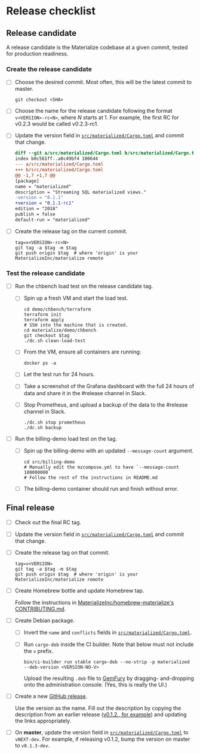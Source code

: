 # Release checklist

## Release candidate

A release candidate is the Materialize codebase at a given commit, tested for
production readiness.

### Create the release candidate

- [ ] Choose the desired commit. Most often, this will be the latest commit to master.

  ```shell
  git checkout <SHA>
  ```

- [ ] Choose the name for the release candidate following the format
  `v<VERSION>-rc<N>`, where _N_ starts at 1. For example, the first RC for
  v0.2.3 would be called v0.2.3-rc1.

- [ ] Update the version field in [`src/materialized/Cargo.toml`](../../src/materialized/Cargo.toml)
      and commit that change.

  ```diff
  diff --git a/src/materialized/Cargo.toml b/src/materialized/Cargo.toml
  index b0c561ff..a0c49bf4 100644
  --- a/src/materialized/Cargo.toml
  +++ b/src/materialized/Cargo.toml
  @@ -1,7 +1,7 @@
  [package]
  name = "materialized"
  description = "Streaming SQL materialized views."
  -version = "0.1.1"
  +version = "0.1.1-rc1"
  edition = "2018"
  publish = false
  default-run = "materialized"
  ```

- [ ] Create the release tag on the current commit.

  ```shell
  tag=v<VERSION>-rc<N>
  git tag -a $tag -m $tag
  git push origin $tag  # where 'origin' is your MaterializeInc/materialize remote
  ```

### Test the release candidate

- [ ] Run the chbench load test on the release candidate tag.

  - [ ] Spin up a fresh VM and start the load test.

    ```shell
    cd demo/chbench/terraform
    terraform init
    terraform apply
    # SSH into the machine that is created.
    cd materialize/demo/chbench
    git checkout $tag
    ./dc.sh clean-load-test
    ```

  - [ ] From the VM, ensure all containers are running:
    ```shell script
    docker ps -a
    ```

  - [ ] Let the test run for 24 hours.

  - [ ] Take a screenshot of the Grafana dashboard with the full 24 hours of
    data and share it in the #release channel in Slack.

  - [ ] Stop Prometheus, and upload a backup of the data to the #release
    channel in Slack.

    ```shell
    ./dc.sh stop prometheus
    ./dc.sh backup
    ```

- [ ] Run the billing-demo load test on the tag.

  - [ ] Spin up the billing-demo with an updated `--message-count` argument.

    ```shell
    cd src/billing-demo
    # Manually edit the mzcompose.yml to have `--message-count 100000000`
    # Follow the rest of the instructions in README.md
    ```

  - [ ] The billing-demo container should run and finish without error.


## Final release

- [ ] Check out the final RC tag.

- [ ] Update the version field in [`src/materialized/Cargo.toml`](../../src/materialized/Cargo.toml)
      and commit that change.

- [ ] Create the release tag on that commit.

  ```shell
  tag=v<VERSION>
  git tag -a $tag -m $tag
  git push origin $tag  # where 'origin' is your MaterializeInc/materialize remote
  ```

- [ ] Create Homebrew bottle and update Homebrew tap.

  Follow the instructions in [MaterializeInc/homebrew-materialize's
  CONTRIBUTING.md](homebrew-guide).

- [ ] Create Debian package.

  - [ ] Invert the `name` and `conflicts` fields in [`src/materialized/Cargo.toml`](../../src/materialized/Cargo.toml).

  - [ ] Run `cargo-deb` inside the CI builder. Note that <VERSION-NO-V> below
    must not include the `v` prefix.

    ```shell
    bin/ci-builder run stable cargo-deb --no-strip -p materialized --deb-version <VERSION-NO-V>
    ```

    Upload the resulting `.deb` file to [GemFury](https://fury.io) by dragging-
    and-dropping onto the administration console. (Yes, this is really the UI.)

- [ ] Create a new [GitHub release][new-github-release].

  Use the version as the name. Fill out the description by copying the
  description from an earlier release ([v0.1.2., for example][v0.1.2]) and
  updating the links appropriately.

- [ ] On **master**, update the version field in [`src/materialized/Cargo.toml`](../../src/materialized/Cargo.toml)
      to `vNEXT-dev`. For example, if releasing v0.1.2, bump the version on
      master to `v0.1.3-dev`.

[homebrew-guide]: https://github.com/MaterializeInc/homebrew-materialize/blob/master/CONTRIBUTING.md
[new-github-release]: https://github.com/MaterializeInc/materialize/releases/new
[v0.1.2]: https://github.com/MaterializeInc/materialize/releases/tag/v0.1.2
